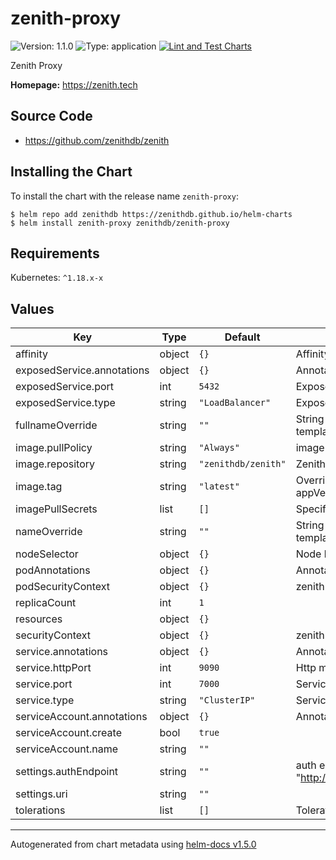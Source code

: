 # zenith-proxy

![Version: 1.1.0](https://img.shields.io/badge/Version-1.1.0-informational?style=flat-square) ![Type: application](https://img.shields.io/badge/Type-application-informational?style=flat-square) [![Lint and Test Charts](https://github.com/zenithdb/helm-charts/actions/workflows/lint-test.yaml/badge.svg)](https://github.com/zenithdb/helm-charts/actions/workflows/lint-test.yaml)

Zenith Proxy

**Homepage:** https://zenith.tech

## Source Code

* <https://github.com/zenithdb/zenith>

## Installing the Chart

To install the chart with the release name `zenith-proxy`:

```console
$ helm repo add zenithdb https://zenithdb.github.io/helm-charts
$ helm install zenith-proxy zenithdb/zenith-proxy
```

## Requirements

Kubernetes: `^1.18.x-x`

## Values

| Key | Type | Default | Description |
|-----|------|---------|-------------|
| affinity | object | `{}` | Affinity for pod assignment |
| exposedService.annotations | object | `{}` | Annotations to add to the exposed service |
| exposedService.port | int | `5432` | Exposed Service proxy port |
| exposedService.type | string | `"LoadBalancer"` | Exposed service type |
| fullnameOverride | string | `""` | String to fully override zenith-proxy.fullname template |
| image.pullPolicy | string | `"Always"` | image pull policy |
| image.repository | string | `"zenithdb/zenith"` | Zenithdb image repository |
| image.tag | string | `"latest"` | Overrides the image tag whose default is the chart appVersion. |
| imagePullSecrets | list | `[]` | Specify docker-registry secret names as an array |
| nameOverride | string | `""` | String to partially override zenith-proxy.fullname template (will maintain the release name) |
| nodeSelector | object | `{}` | Node labels for pod assignment. |
| podAnnotations | object | `{}` | Annotations for zenith-proxy pods |
| podSecurityContext | object | `{}` | zenith-proxy's pods Security Context |
| replicaCount | int | `1` |  |
| resources | object | `{}` |  |
| securityContext | object | `{}` | zenith-proxy's containers Security Context |
| service.annotations | object | `{}` | Annotations to add to the service |
| service.httpPort | int | `9090` | Http management port |
| service.port | int | `7000` | Service management port |
| service.type | string | `"ClusterIP"` | Service type |
| serviceAccount.annotations | object | `{}` | Annotations to add to the service account |
| serviceAccount.create | bool | `true` |  |
| serviceAccount.name | string | `""` |  |
| settings.authEndpoint | string | `""` | auth endpoint, e.g. "http://console.zenith/authenticate_proxy_request/" |
| settings.uri | string | `""` |  |
| tolerations | list | `[]` | Tolerations for pod assignment. |

----------------------------------------------
Autogenerated from chart metadata using [helm-docs v1.5.0](https://github.com/norwoodj/helm-docs/releases/v1.5.0)
